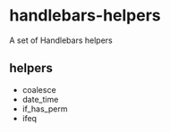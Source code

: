 # handlebars-helpers

A set of Handlebars helpers

## helpers

* coalesce
* date_time
* if_has_perm
* ifeq
